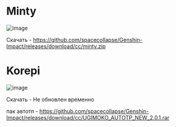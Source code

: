 # Minty

![image](https://github.com/spacecollapse/Genshin-Impact/assets/53594431/84cf9554-12cf-4858-824f-d65914c4b3ae)


Скачать - https://github.com/spacecollapse/Genshin-Impact/releases/download/cc/minty.zip

# Korepi

![image](https://github.com/spacecollapse/Genshin-Impact/assets/53594431/0195cfa8-eef9-4ac4-82be-11e5f0731262)



Скачать - Не обновлен временно


пак автотп - https://github.com/spacecollapse/Genshin-Impact/releases/download/cc/UGIMOKO_AUTOTP_NEW_2.0.1.rar
